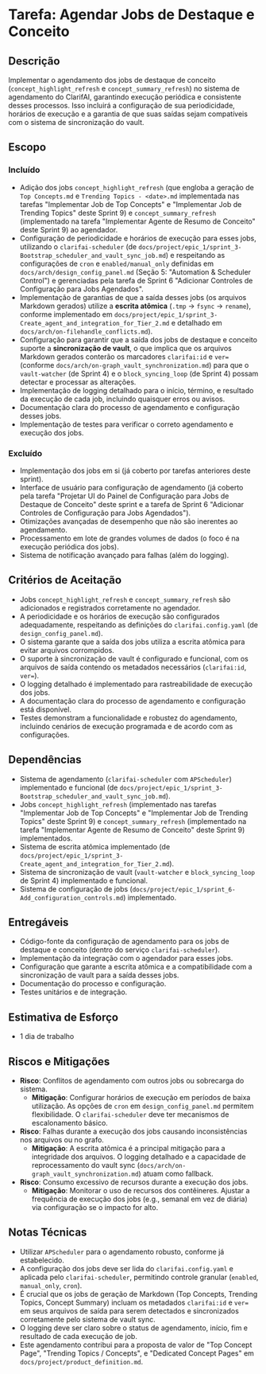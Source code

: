 # Tarefa: Agendar Jobs de Destaque e Conceito

## Descrição
Implementar o agendamento dos jobs de destaque de conceito (`concept_highlight_refresh` e `concept_summary_refresh`) no sistema de agendamento do ClarifAI, garantindo execução periódica e consistente desses processos. Isso incluirá a configuração de sua periodicidade, horários de execução e a garantia de que suas saídas sejam compatíveis com o sistema de sincronização do vault.

## Escopo

### Incluído
- Adição dos jobs `concept_highlight_refresh` (que engloba a geração de `Top Concepts.md` e `Trending Topics - <date>.md` implementada nas tarefas "Implementar Job de Top Concepts" e "Implementar Job de Trending Topics" deste Sprint 9) e `concept_summary_refresh` (implementado na tarefa "Implementar Agente de Resumo de Conceito" deste Sprint 9) ao agendador.
- Configuração de periodicidade e horários de execução para esses jobs, utilizando o `clarifai-scheduler` (de `docs/project/epic_1/sprint_3-Bootstrap_scheduler_and_vault_sync_job.md`) e respeitando as configurações de `cron` e `enabled/manual_only` definidas em `docs/arch/design_config_panel.md` (Seção 5: "Automation & Scheduler Control") e gerenciadas pela tarefa de Sprint 6 "Adicionar Controles de Configuração para Jobs Agendados".
- Implementação de garantias de que a saída desses jobs (os arquivos Markdown gerados) utilize a **escrita atômica** (`.tmp` → `fsync` → `rename`), conforme implementado em `docs/project/epic_1/sprint_3-Create_agent_and_integration_for_Tier_2.md` e detalhado em `docs/arch/on-filehandle_conflicts.md`).
- Configuração para garantir que a saída dos jobs de destaque e conceito suporte a **sincronização de vault**, o que implica que os arquivos Markdown gerados conterão os marcadores `clarifai:id` e `ver=` (conforme `docs/arch/on-graph_vault_synchronization.md`) para que o `vault-watcher` (de Sprint 4) e o `block_syncing_loop` (de Sprint 4) possam detectar e processar as alterações.
- Implementação de logging detalhado para o início, término, e resultado da execução de cada job, incluindo quaisquer erros ou avisos.
- Documentação clara do processo de agendamento e configuração desses jobs.
- Implementação de testes para verificar o correto agendamento e execução dos jobs.

### Excluído
- Implementação dos jobs em si (já coberto por tarefas anteriores deste sprint).
- Interface de usuário para configuração de agendamento (já coberto pela tarefa "Projetar UI do Painel de Configuração para Jobs de Destaque de Conceito" deste sprint e a tarefa de Sprint 6 "Adicionar Controles de Configuração para Jobs Agendados").
- Otimizações avançadas de desempenho que não são inerentes ao agendamento.
- Processamento em lote de grandes volumes de dados (o foco é na execução periódica dos jobs).
- Sistema de notificação avançado para falhas (além do logging).

## Critérios de Aceitação
- Jobs `concept_highlight_refresh` e `concept_summary_refresh` são adicionados e registrados corretamente no agendador.
- A periodicidade e os horários de execução são configurados adequadamente, respeitando as definições do `clarifai.config.yaml` (de `design_config_panel.md`).
- O sistema garante que a saída dos jobs utiliza a escrita atômica para evitar arquivos corrompidos.
- O suporte à sincronização de vault é configurado e funcional, com os arquivos de saída contendo os metadados necessários (`clarifai:id`, `ver=`).
- O logging detalhado é implementado para rastreabilidade de execução dos jobs.
- A documentação clara do processo de agendamento e configuração está disponível.
- Testes demonstram a funcionalidade e robustez do agendamento, incluindo cenários de execução programada e de acordo com as configurações.

## Dependências
- Sistema de agendamento (`clarifai-scheduler` com `APScheduler`) implementado e funcional (de `docs/project/epic_1/sprint_3-Bootstrap_scheduler_and_vault_sync_job.md`).
- Jobs `concept_highlight_refresh` (implementado nas tarefas "Implementar Job de Top Concepts" e "Implementar Job de Trending Topics" deste Sprint 9) e `concept_summary_refresh` (implementado na tarefa "Implementar Agente de Resumo de Conceito" deste Sprint 9) implementados.
- Sistema de escrita atômica implementado (de `docs/project/epic_1/sprint_3-Create_agent_and_integration_for_Tier_2.md`).
- Sistema de sincronização de vault (`vault-watcher` e `block_syncing_loop` de Sprint 4) implementado e funcional.
- Sistema de configuração de jobs (`docs/project/epic_1/sprint_6-Add_configuration_controls.md`) implementado.

## Entregáveis
- Código-fonte da configuração de agendamento para os jobs de destaque e conceito (dentro do serviço `clarifai-scheduler`).
- Implementação da integração com o agendador para esses jobs.
- Configuração que garante a escrita atômica e a compatibilidade com a sincronização de vault para a saída desses jobs.
- Documentação do processo e configuração.
- Testes unitários e de integração.

## Estimativa de Esforço
- 1 dia de trabalho

## Riscos e Mitigações
- **Risco**: Conflitos de agendamento com outros jobs ou sobrecarga do sistema.
  - **Mitigação**: Configurar horários de execução em períodos de baixa utilização. As opções de `cron` em `design_config_panel.md` permitem flexibilidade. O `clarifai-scheduler` deve ter mecanismos de escalonamento básico.
- **Risco**: Falhas durante a execução dos jobs causando inconsistências nos arquivos ou no grafo.
  - **Mitigação**: A escrita atômica é a principal mitigação para a integridade dos arquivos. O logging detalhado e a capacidade de reprocessamento do vault sync (`docs/arch/on-graph_vault_synchronization.md`) atuam como fallback.
- **Risco**: Consumo excessivo de recursos durante a execução dos jobs.
  - **Mitigação**: Monitorar o uso de recursos dos contêineres. Ajustar a frequência de execução dos jobs (e.g., semanal em vez de diária) via configuração se o impacto for alto.

## Notas Técnicas
- Utilizar `APScheduler` para o agendamento robusto, conforme já estabelecido.
- A configuração dos jobs deve ser lida do `clarifai.config.yaml` e aplicada pelo `clarifai-scheduler`, permitindo controle granular (`enabled`, `manual_only`, `cron`).
- É crucial que os jobs de geração de Markdown (Top Concepts, Trending Topics, Concept Summary) incluam os metadados `clarifai:id` e `ver=` em seus arquivos de saída para serem detectados e sincronizados corretamente pelo sistema de vault sync.
- O logging deve ser claro sobre o status de agendamento, início, fim e resultado de cada execução de job.
- Este agendamento contribui para a proposta de valor de "Top Concept Page", "Trending Topics / Concepts", e "Dedicated Concept Pages" em `docs/project/product_definition.md`.
